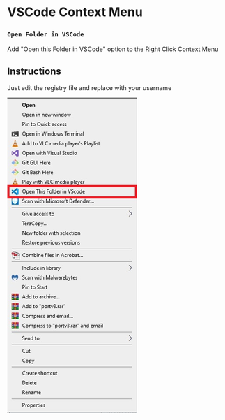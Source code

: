# VSCode Context Menu


### `Open Folder in VSCode`

Add "Open this Folder in VSCode" option to the Right Click Context Menu

## Instructions

Just edit the registry file and replace <User> with your username

![Screenshot](https://github.com/lnsflive/VSCodeContextMenu/blob/main/ss1.jpg)
